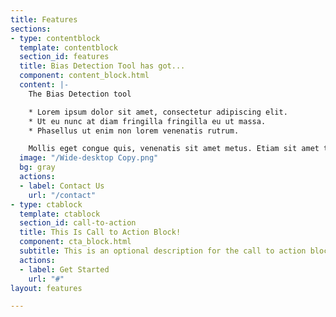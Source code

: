```yaml
---
title: Features
sections:
- type: contentblock
  template: contentblock
  section_id: features
  title: Bias Detection Tool has got...
  component: content_block.html
  content: |-
    The Bias Detection tool

    * Lorem ipsum dolor sit amet, consectetur adipiscing elit.
    * Ut eu nunc at diam fringilla fringilla eu ut massa.
    * Phasellus ut enim non lorem venenatis rutrum.

    Mollis eget congue quis, venenatis sit amet metus. Etiam sit amet tortor sed justo tempor condimentum.
  image: "/Wide-desktop Copy.png"
  bg: gray
  actions:
  - label: Contact Us
    url: "/contact"
- type: ctablock
  template: ctablock
  section_id: call-to-action
  title: This Is Call to Action Block!
  component: cta_block.html
  subtitle: This is an optional description for the call to action block.
  actions:
  - label: Get Started
    url: "#"
layout: features

---
```

